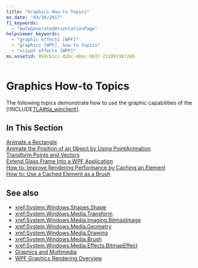 ```yaml
---
title: "Graphics How-to Topics"
ms.date: "03/30/2017"
f1_keywords: 
  - "AutoGeneratedOrientationPage"
helpviewer_keywords: 
  - "graphic effects [WPF]"
  - "graphics [WPF], how-to topics"
  - "visual effects [WPF]"
ms.assetid: 959cb1cc-d26c-4bbc-b637-251091987288
---
```

# Graphics How-to Topics
The following topics demonstrate how to use the graphic capabilities of the [!INCLUDE[TLA#tla_winclient](../../../../includes/tlasharptla-winclient-md.md)].  
  
## In This Section  
 [Animate a Rectangle](../../../../docs/framework/wpf/graphics-multimedia/how-to-animate-a-rectangle.md)  
 [Animate the Position of an Object by Using PointAnimation](../../../../docs/framework/wpf/graphics-multimedia/how-to-animate-the-position-of-an-object-by-using-pointanimation.md)  
 [Transform Points and Vectors](../../../../docs/framework/wpf/graphics-multimedia/how-to-transform-points-and-vectors.md)  
 [Extend Glass Frame Into a WPF Application](../../../../docs/framework/wpf/graphics-multimedia/extend-glass-frame-into-a-wpf-application.md)  
 [How to: Improve Rendering Performance by Caching an Element](../../../../docs/framework/wpf/graphics-multimedia/how-to-improve-rendering-performance-by-caching-an-element.md)  
 [How to: Use a Cached Element as a Brush](../../../../docs/framework/wpf/graphics-multimedia/how-to-use-a-cached-element-as-a-brush.md)  
  
## See also
- <xref:System.Windows.Shapes.Shape>
- <xref:System.Windows.Media.Transform>
- <xref:System.Windows.Media.Imaging.BitmapImage>
- <xref:System.Windows.Media.Geometry>
- <xref:System.Windows.Media.Drawing>
- <xref:System.Windows.Media.Brush>
- <xref:System.Windows.Media.Effects.BitmapEffect>
- [Graphics and Multimedia](../../../../docs/framework/wpf/graphics-multimedia/index.md)
- [WPF Graphics Rendering Overview](../../../../docs/framework/wpf/graphics-multimedia/wpf-graphics-rendering-overview.md)
